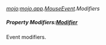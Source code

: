_[mojo](../../modules/mojo/mojo-module.md):[mojo.app](../../modules/mojo/mojo-app.md).[MouseEvent](../../modules/mojo/mojo-app-mouseevent.md).Modifiers_
##### Property Modifiers:[Modifier](../../modules/mojo/mojo-input-modifier.md)
Event modifiers.
